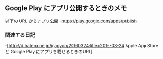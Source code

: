 ## Google Play にアプリ公開するときのメモ

以下の URL からアプリ公開
-https://play.google.com/apps/publish


### 関連する日記

-[http://d.hatena.ne.jp/igapyon/20160324:title=2016-03-24 Apple App Store と Google Play にアプリを載せるときのURL]


